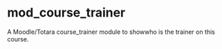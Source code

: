 # mod_course_trainer
A Moodle/Totara course_trainer module to showwho is the trainer on this course.

